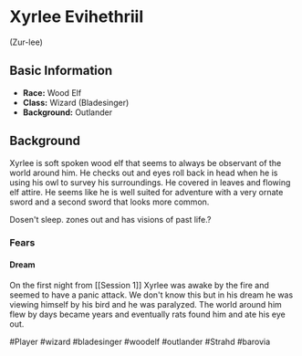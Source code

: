 # Xyrlee Evihethriil

(Zur-lee)
## Basic Information

- **Race:** Wood Elf
- **Class:** Wizard (Bladesinger)
- **Background:** Outlander

## Background

Xyrlee is soft spoken wood elf that seems to always be observant of the world around him. He checks out and eyes roll back in head when he is using his owl to survey his surroundings. 
He covered in leaves and flowing elf attire. He seems like he is well suited for adventure with a very ornate sword and a second sword that looks more common. 

Dosen't sleep. zones out and has visions of past life.?
### Fears
#### Dream
On the first night from [[Session 1]] Xyrlee was awake by the fire and seemed to have a panic attack. We don't know this but in his dream he was viewing himself by his bird and he was paralyzed. The world around him flew by days became years and eventually rats found him and ate his eye out. 

#Player  #wizard #bladesinger #woodelf #outlander #Strahd #barovia